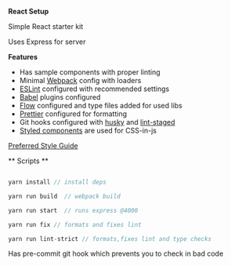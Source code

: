 **React Setup**

Simple React starter kit 

Uses Express for server

**Features**
 - Has sample components with proper linting
 - Minimal [Webpack](https://webpack.js.org/) config with loaders
 - [ESLint](http://eslint.org/) configured with recommended settings 
 - [Babel](https://babeljs.io/) plugins configured
 - [Flow](https://flow.org/en/) configured and type files added for used libs
 - [Prettier](https://github.com/prettier/prettier) configured for formatting
 - Git hooks configured with [husky](https://github.com/typicode/husky) and [lint-staged](https://github.com/okonet/lint-staged)
 - [Styled components](https://github.com/styled-components/styled-components) are used for CSS-in-js

[Preferred Style Guide](https://gist.github.com/selvacodes/2ccdaac52fefa9db1b484c7fa1da9e97)

** Scripts	**

``` js

yarn install // install deps

yarn run build  // webpack build

yarn run start  // runs express @4000

yarn run fix // formats and fixes lint

yarn run lint-strict // formats,fixes lint and type checks

```
Has pre-commit git hook which prevents you to check in bad code
